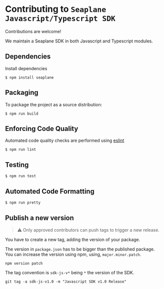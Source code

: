 # Contributing to `Seaplane Javascript/Typescript SDK`

Contributions are welcome!

We maintain a Seaplane SDK in both Javascript and Typescript modules.

## Dependencies

Install dependencies

```
$ npm install seaplane
```

## Packaging

To package the project as a source distribution:

```
$ npm run build
```

## Enforcing Code Quality

Automated code quality checks are performed using [eslint](https://eslint.org/)

```
$ npm run lint
```

## Testing

```
$ npm run test
```

## Automated Code Formatting

```bash
$ npm run pretty
```

## Publish a new version

> ⚠️ Only approved contributors can push tags to trigger a new release.

You have to create a new tag, adding the version of your package.

The version in `package.json` has to be bigger than the published package. You can increase the version using npm, using, `major.minor.patch`.

```
npm version patch 
```

The tag convention is `sdk-js-v*` being `*` the version of the SDK.

```
git tag -a sdk-js-v1.0 -m "Javascript SDK v1.0 Release"
```